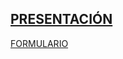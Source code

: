 
[PRESENTACIÓN](ttps://docs.google.com/presentation/d/1npybGG0uhRXIY7chExl13a0P9NOjSF9T9TxWQonwU2Q/edit?usp=sharing)
--------------------------------------------------
[FORMULARIO]([PRESENTACIÓN](ttps://docs.google.com/presentation/d/1npybGG0uhRXIY7chExl13a0P9NOjSF9T9TxWQonwU2Q/edit?usp=sharing))

